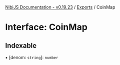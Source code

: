 [NibiJS Documentation - v0.19.23](../intro.md) / [Exports](../modules.md) / CoinMap

# Interface: CoinMap

## Indexable

▪ [denom: `string`]: `number`
